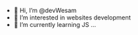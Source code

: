 - 👋 Hi, I’m @devWesam
- 👀 I’m interested in websites development 
- 🌱 I’m currently learning JS ...

<!---
devWesam/devWesam is a ✨ special ✨ repository because its `README.md` (this file) appears on your GitHub profile.
You can click the Preview link to take a look at your changes.
--->

